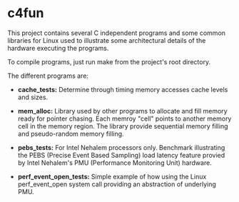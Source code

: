 c4fun
=============

This project contains several C independent programs and some common
libraries for Linux used to illustrate some architectural details of
the hardware executing the programs.

To compile programs, just run make from the project's root directory.

The different programs are:

* **cache_tests:** Determine through timing memory accesses cache
    levels and sizes.

* **mem_alloc:** Library used by other programs to allocate and fill
    memory ready for pointer chasing. Each memroy "cell" points to
    another memory cell in the memory region. The library provide
    sequential memory filling and pseudo-random memory filling.

* **pebs_tests:** For Intel Nehalem processors only. Benchmark
    illustrating the PEBS (Precise Event Based Sampling) load latency
    feature provied by Intel Nehalem's PMU (Performance Monitoring
    Unit) hardware.

* **perf_event_open_tests:** Simple example of how using the Linux
    perf_event_open system call providing an abstraction of underlying
    PMU.
